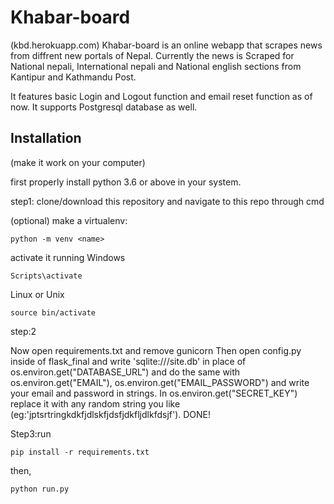 # Khabar-board
(kbd.herokuapp.com)
Khabar-board is an online webapp that scrapes news from diffrent new portals of Nepal. Currently the news is Scraped for National nepali, 
International nepali and National english sections from Kantipur and Kathmandu Post.

It features basic Login and Logout function and email reset function as of now.
It supports Postgresql database as well.
 ## Installation 
 (make it work on your computer)
 
first properly install python 3.6 or above in your system.


step1: clone/download this repository and navigate to this repo through cmd

(optional)
make a virtualenv:

    python -m venv <name>
    
activate it running 
Windows

    Scripts\activate
Linux or Unix
    
    source bin/activate
 
step:2

Now open requirements.txt and remove gunicorn
Then open config.py inside of flask_final and write 'sqlite:///site.db' in place of os.environ.get("DATABASE_URL") and do the same with 
os.environ.get("EMAIL"), os.environ.get("EMAIL_PASSWORD") and write your email and password in strings. In  os.environ.get("SECRET_KEY")
replace it with any random string you like (eg:'jptsrtringkdkfjdlskfjdsfjdkfljdlkfdsjf'). DONE! 

Step3:run 

    pip install -r requirements.txt
then,

    python run.py

